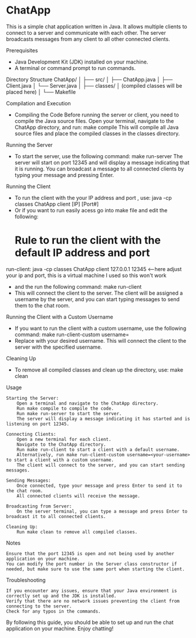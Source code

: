 # ChatApp
This is a simple chat application written in Java. It allows multiple clients to connect to a server and communicate with each other. The server broadcasts messages from any client to all other connected clients.

Prerequisites
- Java Development Kit (JDK) installed on your machine.
- A terminal or command prompt to run commands.

Directory Structure
ChatApp/
│
├── src/
│   ├── ChatApp.java
│   ├── Client.java
│   └── Server.java
│
├── classes/
│   (compiled classes will be placed here)
│
└── Makefile

Compilation and Execution
- Compiling the Code
    Before running the server or client, you need to compile the Java source files. Open your terminal, navigate to the ChatApp directory, and run:
     make compile
    This will compile all Java source files and place the compiled classes in the classes directory.

Running the Server
- To start the server, use the following command:
    make run-server
The server will start on port 12345 and will display a message indicating that it is running. You can broadcast a message to all connected clients by typing your message and pressing Enter.

Running the Client
- To run the client with the your IP address and port , use:
    java -cp classes ChatApp client [IP] [Port#]
- Or if you want to run easily acess go into make file and edit the following: 
    # Rule to run the client with the default IP address and port
run-client:
	java -cp classes ChatApp client 127.0.0.1 12345 <--here adjust your ip and port, this is a virtual machine I used so this won't work
- and the run the following command:
    make run-client
- This will connect the client to the server. The client will be assigned a username by the server, and you can start typing messages to send them to the chat room.

Running the Client with a Custom Username
 - If you want to run the client with a custom username, use the following command:
    make run-client-custom username=<your-username>
- Replace <your-username> with your desired username. This will connect the client to the server with the specified username.

Cleaning Up
- To remove all compiled classes and clean up the directory, use:
    make clean

Usage

    Starting the Server:
        Open a terminal and navigate to the ChatApp directory.
        Run make compile to compile the code.
        Run make run-server to start the server.
        The server will display a message indicating it has started and is listening on port 12345.

    Connecting Clients:
        Open a new terminal for each client.
        Navigate to the ChatApp directory.
        Run make run-client to start a client with a default username.
        Alternatively, run make run-client-custom username=<your-username> to start a client with a custom username.
        The client will connect to the server, and you can start sending messages.

    Sending Messages:
        Once connected, type your message and press Enter to send it to the chat room.
        All connected clients will receive the message.

    Broadcasting from Server:
        On the server terminal, you can type a message and press Enter to broadcast it to all connected clients.

    Cleaning Up:
        Run make clean to remove all compiled classes.

Notes

    Ensure that the port 12345 is open and not being used by another application on your machine.
    You can modify the port number in the Server class constructor if needed, but make sure to use the same port when starting the client.

Troubleshooting

    If you encounter any issues, ensure that your Java environment is correctly set up and the JDK is installed.
    Verify that there are no network issues preventing the client from connecting to the server.
    Check for any typos in the commands.

By following this guide, you should be able to set up and run the chat application on your machine. Enjoy chatting!